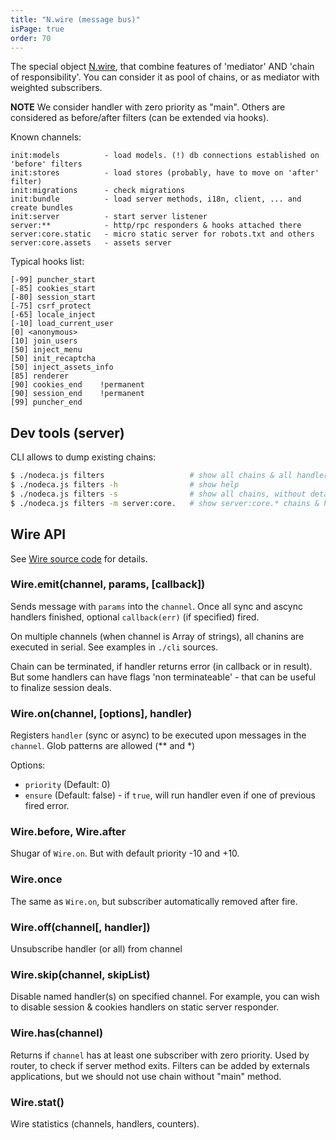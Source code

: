 ```yaml
---
title: "N.wire (message bus)"
isPage: true
order: 70
---
```


The special object
[N.wire](https://github.com/nodeca/nodeca.core/blob/master/lib/system/wire.js),
that combine features of 'mediator' AND 'chain of responsibility'. You can
consider it as pool of chains, or as mediator with weighted subscribers.

**NOTE** We consider handler with zero priority as "main". Others are considered
as before/after filters (can be extended via hooks). 

Known channels:

``` none
init:models          - load models. (!) db connections established on 'before' filters
init:stores          - load stores (probably, have to move on 'after' filter)
init:migrations      - check migrations
init:bundle          - load server methods, i18n, client, ... and create bundles
init:server          - start server listener
server:**            - http/rpc responders & hooks attached there
server:core.static   - micro static server for robots.txt and others
server:core.assets   - assets server
```

Typical hooks list:

``` none
[-99] puncher_start
[-85] cookies_start
[-80] session_start
[-75] csrf_protect
[-65] locale_inject
[-10] load_current_user
[0] <anonymous>
[10] join_users
[50] inject_menu
[50] init_recaptcha
[50] inject_assets_info
[85] renderer
[90] cookies_end    !permanent
[90] session_end    !permanent
[99] puncher_end
```


Dev tools (server)
------------------

CLI allows to dump existing chains:

``` bash
$ ./nodeca.js filters                   # show all chains & all handlers
$ ./nodeca.js filters -h                # show help
$ ./nodeca.js filters -s                # show all chains, without details
$ ./nodeca.js filters -m server:core.   # show server:core.* chains & handlers
```


Wire API
--------

See [Wire source code](https://github.com/nodeca/nodeca.core/blob/master/lib/system/wire.js)
for details.


### Wire.emit(channel, params, [callback])

Sends message with `params` into the `channel`. Once all sync and ascync
handlers finished, optional `callback(err)` (if specified) fired.

On multiple channels (when channel is Array of strings), all chanins are
executed in serial. See examples in `./cli` sources.

Chain can be terminated, if handler returns error (in callback or in result).
But some handlers can have flags 'non terminateable' - that can be useful
to finalize session deals.


### Wire.on(channel, [options], handler)

Registers `handler` (sync or async) to be executed upon messages in the
`channel`. Glob patterns are allowed (** and *)

Options:

- `priority` (Default: 0)
- `ensure` (Default: false) -  if `true`, will run handler even
   if one of previous fired error.


### Wire.before, Wire.after

Shugar of `Wire.on`. But with default priority -10 and +10.


### Wire.once

The same as `Wire.on`, but subscriber automatically removed after fire.


### Wire.off(channel[, handler])

Unsubscribe handler (or all) from channel


### Wire.skip(channel, skipList)

Disable named handler(s) on specified channel. For example, you can wish to
disable session & cookies handlers on static server responder.


### Wire.has(channel)

Returns if `channel` has at least one subscriber with zero priority. Used
by router, to check if server method exits. Filters can be added by externals
applications, but we should not use chain without "main" method.


### Wire.stat()

Wire statistics (channels, handlers, counters).
